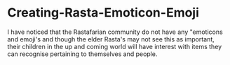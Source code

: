 # Creating-Rasta-Emoticon-Emoji
I have noticed that the Rastafarian community do not have any "emoticons and emoji's and though the elder Rasta's may not see this as important, their children in the up and coming world will have interest with items they can recognise pertaining to themselves and people.
